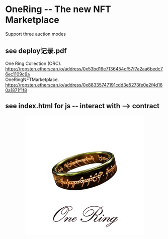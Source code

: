 # OneRing -- The new NFT Marketplace
Support three auction modes    
## see deploy记录.pdf       
 One Ring Collection (ORC).   
 https://ropsten.etherscan.io/address/0x53bd16e7136454cf57f7a2aa6bedc76ec1109c6a  
 OneRingNFTMarketplace.  
 https://ropsten.etherscan.io/address/0x88335747191cdd3e5273fe0e2f4d160a1871f1f8
 
## see index.html for js -- interact with --> contract  
   <div align=center><img src="https://github.com/ferrarif1/NFTMarketplace/blob/main/public/Logo1.png" width="380px"></div>
